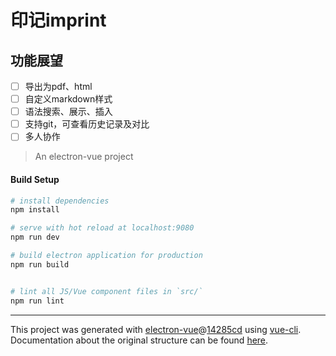 # 印记imprint

## 功能展望

- [ ] 导出为pdf、html
- [ ] 自定义markdown样式
- [ ] 语法搜索、展示、插入
- [ ] 支持git，可查看历史记录及对比
- [ ] 多人协作

> An electron-vue project

#### Build Setup

``` bash
# install dependencies
npm install

# serve with hot reload at localhost:9080
npm run dev

# build electron application for production
npm run build


# lint all JS/Vue component files in `src/`
npm run lint

```

---

This project was generated with [electron-vue](https://github.com/SimulatedGREG/electron-vue)@[14285cd](https://github.com/SimulatedGREG/electron-vue/tree/14285cdcdad6b1e69cf29a68162756274ec0f407) using [vue-cli](https://github.com/vuejs/vue-cli). Documentation about the original structure can be found [here](https://simulatedgreg.gitbooks.io/electron-vue/content/index.html).
